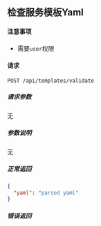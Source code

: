 ## 检查服务模板Yaml

#### 注意事项

- 需要`user`权限

#### 请求

```
POST /api/templates/validate
```

##### 请求参数

无

##### 参数说明

无

##### 正常返回

```json
{
  "yaml": "parsed yaml"
}
```

##### 错误返回
